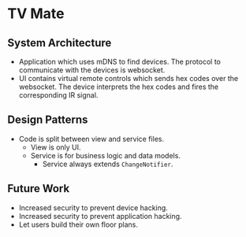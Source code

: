 # TV Mate

## System Architecture

- Application which uses mDNS to find devices. The protocol to communicate with the devices is websocket.
- UI contains virtual remote controls which sends hex codes over the websocket. The device interprets the hex codes and fires the corresponding IR signal.

## Design Patterns

- Code is split between view and service files.
    - View is only UI.
    - Service is for business logic and data models.
        - Service always extends `ChangeNotifier`.

## Future Work

- Increased security to prevent device hacking.
- Increased security to prevent application hacking.
- Let users build their own floor plans.